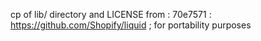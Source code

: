 cp of lib/ directory and LICENSE from : 70e7571 : https://github.com/Shopify/liquid ; for portability purposes 

